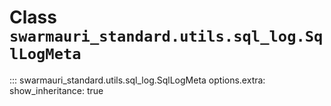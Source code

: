# Class `swarmauri_standard.utils.sql_log.SqlLogMeta`

::: swarmauri_standard.utils.sql_log.SqlLogMeta
    options.extra:
      show_inheritance: true

